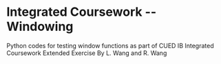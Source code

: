 # Integrated Coursework -- Windowing
Python codes for testing window functions as part of CUED IB Integrated Coursework Extended Exercise
By L. Wang and R. Wang
